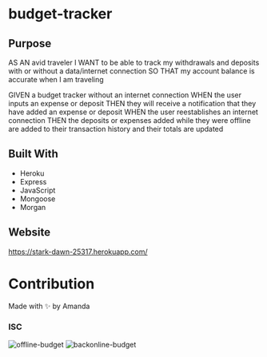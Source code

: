 # budget-tracker

## Purpose
AS AN avid traveler
I WANT to be able to track my withdrawals and deposits with or without a data/internet connection
SO THAT my account balance is accurate when I am traveling 

GIVEN a budget tracker without an internet connection
WHEN the user inputs an expense or deposit
THEN they will receive a notification that they have added an expense or deposit
WHEN the user reestablishes an internet connection
THEN the deposits or expenses added while they were offline are added to their transaction history and their totals are updated

## Built With
* Heroku
* Express
* JavaScript
* Mongoose
* Morgan

## Website
https://stark-dawn-25317.herokuapp.com/


# Contribution
Made with ✨ by Amanda

### ISC


![offline-budget](https://user-images.githubusercontent.com/73262787/126907019-5d13d39b-2b6b-48d0-8cdb-53a69f81c450.png)
![backonline-budget](https://user-images.githubusercontent.com/73262787/126907011-edf0282c-f9c2-40ca-9a3e-8fdae5ba228a.png)
